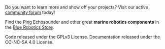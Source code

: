 Do you want to learn more and show off your projects? Visit our active [community forum](discuss.bluerobotics.com) today!

Find the Ping Echosounder and other great **marine robotics components** in the [Blue Robotics Store](bluerobotics.com).

Code released under the GPLv3 License. Documentation released under the CC-NC-SA 4.0 License.
